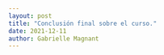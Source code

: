 ```yaml
---
layout: post
title: "Conclusión final sobre el curso."
date: 2021-12-11
author: Gabrielle Magnant 
---
```


